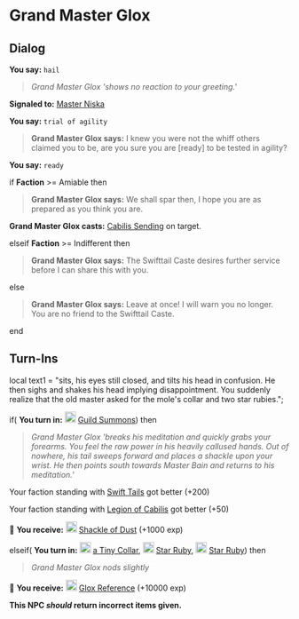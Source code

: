 # Grand Master Glox


## Dialog

**You say:** `hail`



>*Grand Master Glox 'shows no reaction to your greeting.'*


**Signaled to:**  [Master Niska](/npc/106097)

**You say:** `trial of agility`



>**Grand Master Glox says:** I knew you were not the whiff others claimed you to be, are you sure you are [ready] to be tested in agility?

**You say:** `ready`



if **Faction** >= Amiable then



>**Grand Master Glox says:** We shall spar then, I hope you are as prepared as you think you are.



**Grand Master Glox casts:** [Cabilis Sending](/spell/2064) on target.


elseif **Faction** >= Indifferent then



>**Grand Master Glox says:** The Swifttail Caste desires further service before I can share this with you.


else



>**Grand Master Glox says:** Leave at once!  I will warn you no longer.  You are no friend to the Swifttail Caste.

end



## Turn-Ins



local text1 = "sits, his eyes still closed, and tilts his head in confusion. He then sighs and shakes his head implying disappointment. You suddenly realize that the old master asked for the mole's collar and two star rubies.";




if( **You turn in:** <img style="background:url(/static/icons/blank_slot.gif);width:20px;height:20px;" src="/static/icons/item_504.png" alt="" /> <a
                                href="/item/18204" data-url="18204" class="tooltip-link link">Guild Summons</a>) then 


>*Grand Master Glox 'breaks his meditation and quickly grabs your forearms. You feel the raw power in his heavily callused hands. Out of nowhere, his tail sweeps forward and places a shackle upon your wrist. He then points south towards Master Bain and returns to his meditation.'*


Your faction standing with [Swift Tails](/faction/444) got better (<span class='text-success'>+200</span>)



Your faction standing with [Legion of Cabilis](/faction/441) got better (<span class='text-success'>+50</span>)






 &#127873; **You receive:**  <img style="background:url(/static/icons/blank_slot.gif);width:20px;height:20px;" src="/static/icons/item_637.png" alt="" /> <a
                                href="/item/4190" data-url="4190" class="tooltip-link link">Shackle of Dust</a> (+1000 exp)

 


elseif( **You turn in:** <img style="background:url(/static/icons/blank_slot.gif);width:20px;height:20px;" src="/static/icons/item_643.png" alt="" /> <a
                                href="/item/14782" data-url="14782" class="tooltip-link link">a Tiny Collar</a>, <img style="background:url(/static/icons/blank_slot.gif);width:20px;height:20px;" src="/static/icons/item_961.png" alt="" /> <a
                                href="/item/10032" data-url="10032" class="tooltip-link link">Star Ruby</a>, <img style="background:url(/static/icons/blank_slot.gif);width:20px;height:20px;" src="/static/icons/item_961.png" alt="" /> <a
                                href="/item/10032" data-url="10032" class="tooltip-link link">Star Ruby</a>) then


>*Grand Master Glox nods slightly*


 &#127873; **You receive:**  <img style="background:url(/static/icons/blank_slot.gif);width:20px;height:20px;" src="/static/icons/item_864.png" alt="" /> <a
                                href="/item/14783" data-url="14783" class="tooltip-link link">Glox Reference</a> (+10000 exp)

 

**This NPC *should* return incorrect items given.**





